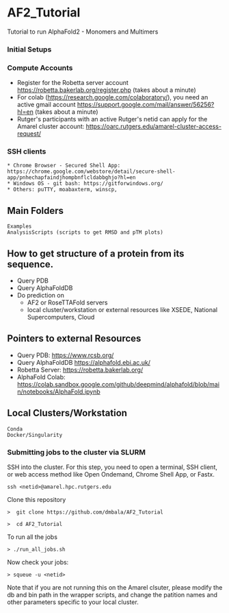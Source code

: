 # AF2_Tutorial
Tutorial to run AlphaFold2 - Monomers and Multimers

### Initial Setups

### Compute Accounts
*   Register for the Robetta server account https://robetta.bakerlab.org/register.php (takes about a minute)
*   For colab (https://research.google.com/colaboratory/), you need an active gmail account https://support.google.com/mail/answer/56256?hl=en (takes about a minute)
*   Rutger's participants with an active Rutger's netid can apply for the Amarel cluster account: https://oarc.rutgers.edu/amarel-cluster-access-request/

### SSH clients
    * Chrome Browser - Secured Shell App: https://chrome.google.com/webstore/detail/secure-shell-app/pnhechapfaindjhompbnflcldabbghjo?hl=en
    * Windows OS - git bash: https://gitforwindows.org/
    * Others: puTTY, moabaxterm, winscp,

## Main Folders
    Examples
    AnalysisScripts (scripts to get RMSD and pTM plots)
    


## How to get structure of a protein from its sequence. 

* Query PDB
* Query AlphaFoldDB  
* Do prediction on 
     * AF2 or RoseTTAFold servers
     * local cluster/workstation or external resources like  XSEDE, National Supercomputers, Cloud

## Pointers to external Resources
- Query PDB: https://www.rcsb.org/
- Query AlphaFoldDB https://alphafold.ebi.ac.uk/
- Robetta Server: https://robetta.bakerlab.org/
- AlphaFold Colab: https://colab.sandbox.google.com/github/deepmind/alphafold/blob/main/notebooks/AlphaFold.ipynb

## Local Clusters/Workstation

    Conda
    Docker/Singularity

### Submitting jobs to the cluster via SLURM

SSH into the cluster. For this step, you need to open a terminal, SSH client,  or web access method like Open Ondemand, Chrome Shell App, or Fastx. 

```
ssh <netid>@amarel.hpc.rutgers.edu
```

Clone this repository
```
>  git clone https://github.com/dmbala/AF2_Tutorial
```

```
>  cd AF2_Tutorial
```
To run all the jobs
```
> ./run_all_jobs.sh
```
Now check your jobs:
```
> squeue -u <netid> 
```
Note that if you are not running this on the Amarel clsuter, please modify the db and bin path in the wrapper scripts, and  change the patition names and other parameters specific to your local cluster. 
